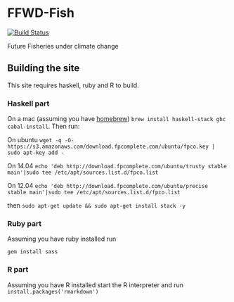 # FFWD-Fish

[![Build Status](https://travis-ci.org/Philipp-Neubauer/FFWD-Fish.svg?branch=master)](https://travis-ci.org/Philipp-Neubauer/FFWD-Fish)

Future Fisheries under climate change

## Building the site

This site requires haskell, ruby and R to build.

### Haskell part

On a mac
(assuming you have [homebrew](http://brew.sh/))
```brew install haskell-stack ghc cabal-install```. Then run:

On ubuntu
``` wget -q -O- https://s3.amazonaws.com/download.fpcomplete.com/ubuntu/fpco.key | sudo apt-key add - ```

On 14.04
```echo 'deb http://download.fpcomplete.com/ubuntu/trusty stable main'|sudo tee /etc/apt/sources.list.d/fpco.list```

On 12.04
```echo 'deb http://download.fpcomplete.com/ubuntu/precise stable main'|sudo tee /etc/apt/sources.list.d/fpco.list```

then
```sudo apt-get update && sudo apt-get install stack -y```

### Ruby part

Assuming you have ruby installed run

```
gem install sass
```

### R part

Assuming you have R installed start the R interpreter and run ```install.packages('rmarkdown')```

